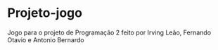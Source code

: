 # Projeto-jogo
Jogo para o projeto de Programação 2 feito por Irving Leão, Fernando Otavio e Antonio Bernardo
